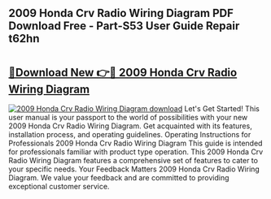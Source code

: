 ## 2009 Honda Crv Radio Wiring Diagram PDF Download Free - Part-S53 User Guide Repair t62hn

# <h2><a href="http://dfun5g.blite.top/?on=2009+Honda+Crv+Radio+Wiring+Diagram">🔗Download New 👉🔴 2009 Honda Crv Radio Wiring Diagram</a></h2>

[![2009 Honda Crv Radio Wiring Diagram download](https://i.imgur.com/lujVjoI.png)](http://dfun5g.blite.top/?on=2009+Honda+Crv+Radio+Wiring+Diagram)
Let's Get Started! This user manual is your passport to the world of possibilities with your new 2009 Honda Crv Radio Wiring Diagram. Get acquainted with its features, installation process, and operating guidelines. Operating Instructions for Professionals 2009 Honda Crv Radio Wiring Diagram This guide is intended for professionals familiar with product type operation. This 2009 Honda Crv Radio Wiring Diagram features a comprehensive set of features to cater to your specific needs. Your Feedback Matters 2009 Honda Crv Radio Wiring Diagram. We value your feedback and are committed to providing exceptional customer service.
